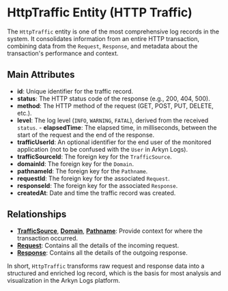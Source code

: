 # HttpTraffic Entity (HTTP Traffic)

The `HttpTraffic` entity is one of the most comprehensive log records in the system. It consolidates information from an entire HTTP transaction, combining data from the `Request`, `Response`, and metadata about the transaction's performance and context.

## Main Attributes

- **id**: Unique identifier for the traffic record.
- **status**: The HTTP status code of the response (e.g., 200, 404, 500).
- **method**: The HTTP method of the request (GET, POST, PUT, DELETE, etc.).
- **level**: The log level (`INFO`, `WARNING`, `FATAL`), derived from the received `status`. - **elapsedTime**: The elapsed time, in milliseconds, between the start of the request and the end of the response.
- **trafficUserId**: An optional identifier for the end user of the monitored application (not to be confused with the `User` in Arkyn Logs).
- **trafficSourceId**: The foreign key for the `TrafficSource`.
- **domainId**: The foreign key for the `Domain`.
- **pathnameId**: The foreign key for the `Pathname`.
- **requestId**: The foreign key for the associated `Request`.
- **responseId**: The foreign key for the associated `Response`.
- **createdAt**: Date and time the traffic record was created.

## Relationships

- [**TrafficSource**](/api/trafficsource/introduction), [**Domain**](/api/domain/introduction), [**Pathname**](/api/pathname/introduction): Provide context for where the transaction occurred.
- [**Request**](/api/request/introduction): Contains all the details of the incoming request.
- [**Response**](/api/response/introduction): Contains all the details of the outgoing response.

In short, `HttpTraffic` transforms raw request and response data into a structured and enriched log record, which is the basis for most analysis and visualization in the Arkyn Logs platform.
